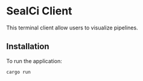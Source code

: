 # SealCi Client

This terminal client allow users to visualize pipelines.

## Installation

To run the application: 

```bash
cargo run 
```




